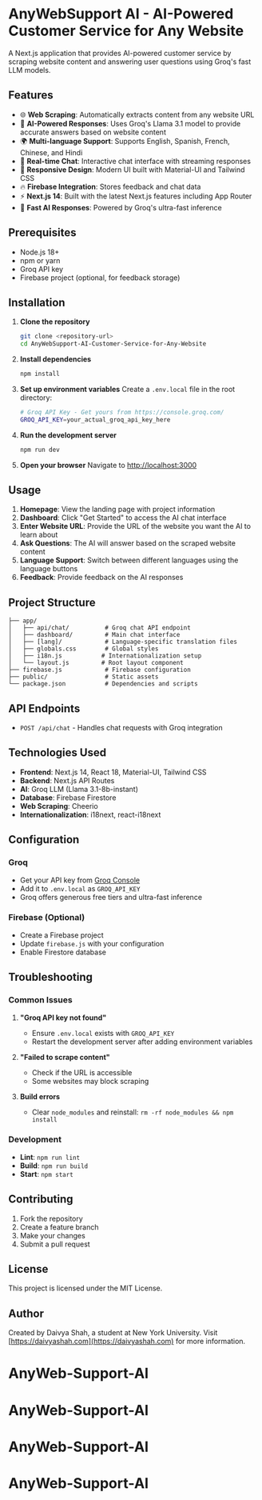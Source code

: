 # AnyWebSupport AI - AI-Powered Customer Service for Any Website

A Next.js application that provides AI-powered customer service by scraping website content and answering user questions using Groq's fast LLM models.

## Features

- 🌐 **Web Scraping**: Automatically extracts content from any website URL
- 🤖 **AI-Powered Responses**: Uses Groq's Llama 3.1 model to provide accurate answers based on website content
- 🌍 **Multi-language Support**: Supports English, Spanish, French, Chinese, and Hindi
- 💬 **Real-time Chat**: Interactive chat interface with streaming responses
- 📱 **Responsive Design**: Modern UI built with Material-UI and Tailwind CSS
- 🔥 **Firebase Integration**: Stores feedback and chat data
- ⚡ **Next.js 14**: Built with the latest Next.js features including App Router
- 🚀 **Fast AI Responses**: Powered by Groq's ultra-fast inference

## Prerequisites

- Node.js 18+ 
- npm or yarn
- Groq API key
- Firebase project (optional, for feedback storage)

## Installation

1. **Clone the repository**
   ```bash
   git clone <repository-url>
   cd AnyWebSupport-AI-Customer-Service-for-Any-Website
   ```

2. **Install dependencies**
   ```bash
   npm install
   ```

3. **Set up environment variables**
   Create a `.env.local` file in the root directory:
   ```bash
   # Groq API Key - Get yours from https://console.groq.com/
   GROQ_API_KEY=your_actual_groq_api_key_here
   ```

4. **Run the development server**
   ```bash
   npm run dev
   ```

5. **Open your browser**
   Navigate to [http://localhost:3000](http://localhost:3000)

## Usage

1. **Homepage**: View the landing page with project information
2. **Dashboard**: Click "Get Started" to access the AI chat interface
3. **Enter Website URL**: Provide the URL of the website you want the AI to learn about
4. **Ask Questions**: The AI will answer based on the scraped website content
5. **Language Support**: Switch between different languages using the language buttons
6. **Feedback**: Provide feedback on the AI responses

## Project Structure

```
├── app/
│   ├── api/chat/          # Groq chat API endpoint
│   ├── dashboard/         # Main chat interface
│   ├── [lang]/            # Language-specific translation files
│   ├── globals.css        # Global styles
│   ├── i18n.js           # Internationalization setup
│   └── layout.js         # Root layout component
├── firebase.js            # Firebase configuration
├── public/                # Static assets
└── package.json           # Dependencies and scripts
```

## API Endpoints

- `POST /api/chat` - Handles chat requests with Groq integration

## Technologies Used

- **Frontend**: Next.js 14, React 18, Material-UI, Tailwind CSS
- **Backend**: Next.js API Routes
- **AI**: Groq LLM (Llama 3.1-8b-instant)
- **Database**: Firebase Firestore
- **Web Scraping**: Cheerio
- **Internationalization**: i18next, react-i18next

## Configuration

### Groq
- Get your API key from [Groq Console](https://console.groq.com/)
- Add it to `.env.local` as `GROQ_API_KEY`
- Groq offers generous free tiers and ultra-fast inference

### Firebase (Optional)
- Create a Firebase project
- Update `firebase.js` with your configuration
- Enable Firestore database

## Troubleshooting

### Common Issues

1. **"Groq API key not found"**
   - Ensure `.env.local` exists with `GROQ_API_KEY`
   - Restart the development server after adding environment variables

2. **"Failed to scrape content"**
   - Check if the URL is accessible
   - Some websites may block scraping

3. **Build errors**
   - Clear `node_modules` and reinstall: `rm -rf node_modules && npm install`

### Development

- **Lint**: `npm run lint`
- **Build**: `npm run build`
- **Start**: `npm start`

## Contributing

1. Fork the repository
2. Create a feature branch
3. Make your changes
4. Submit a pull request

## License

This project is licensed under the MIT License.

## Author

Created by Daivya Shah, a student at New York University.
Visit [https://daivyashah.com](https://daivyashah.com) for more information.
# AnyWeb-Support-AI
# AnyWeb-Support-AI
# AnyWeb-Support-AI
# AnyWeb-Support-AI
